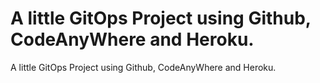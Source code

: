 # A little GitOps Project using Github, CodeAnyWhere and Heroku.
A little GitOps Project using Github, CodeAnyWhere and Heroku. 

